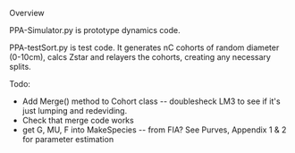 Overview

PPA-Simulator.py is prototype dynamics code.

PPA-testSort.py is test code. It generates nC cohorts of random diameter (0-10cm), calcs Zstar and relayers the cohorts, creating any necessary splits.

Todo: 

- Add Merge() method to Cohort class
-- doublesheck LM3 to see if it's just lumping and redeviding.
- Check that merge code works
- get G, MU, F into MakeSpecies
-- from FIA? See Purves, Appendix 1 & 2 for parameter estimation

